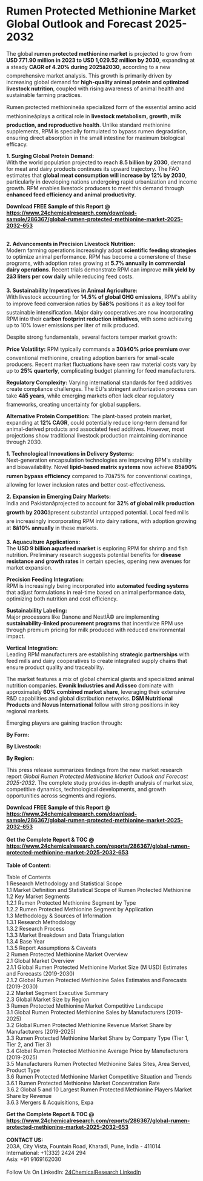 <h1>Rumen Protected Methionine Market Global Outlook and Forecast 2025-2032</h1><p>The global <strong>rumen protected methionine market</strong> is projected to grow from <strong>USD 771.90 million in 2023 to USD 1,029.52 million by 2030</strong>, expanding at a steady <strong>CAGR of 4.20% during 2025â2030</strong>, according to a new comprehensive market analysis. This growth is primarily driven by increasing global demand for <strong>high-quality animal protein and optimized livestock nutrition</strong>, coupled with rising awareness of animal health and sustainable farming practices.</p><p>Rumen protected methionineâa specialized form of the essential amino acid methionineâplays a critical role in <strong>livestock metabolism, growth, milk production, and reproductive health</strong>. Unlike standard methionine supplements, RPM is specially formulated to bypass rumen degradation, ensuring direct absorption in the small intestine for maximum biological efficacy.</p><p><strong>1. Surging Global Protein Demand:</strong><br>
With the world population projected to reach <strong>8.5 billion by 2030</strong>, demand for meat and dairy products continues its upward trajectory. The FAO estimates that <strong>global meat consumption will increase by 12% by 2030</strong>, particularly in developing nations undergoing rapid urbanization and income growth. RPM enables livestock producers to meet this demand through <strong>enhanced feed efficiency and animal productivity</strong>.</p><div><b>Download FREE Sample of this Report @ 
            <a href="https://www.24chemicalresearch.com/download-sample/286367/global-rumen-protected-methionine-market-2025-2032-653">
            https://www.24chemicalresearch.com/download-sample/286367/global-rumen-protected-methionine-market-2025-2032-653</a></b></div><br><p><strong>2. Advancements in Precision Livestock Nutrition:</strong><br>
Modern farming operations increasingly adopt <strong>scientific feeding strategies</strong> to optimize animal performance. RPM has become a cornerstone of these programs, with adoption rates growing at <strong>5.7% annually in commercial dairy operations</strong>. Recent trials demonstrate RPM can improve <strong>milk yield by 2â3 liters per cow daily</strong> while reducing feed costs.</p><p><strong>3. Sustainability Imperatives in Animal Agriculture:</strong><br>
With livestock accounting for <strong>14.5% of global GHG emissions</strong>, RPM's ability to improve feed conversion ratios by <strong>5â8%</strong> positions it as a key tool for sustainable intensification. Major dairy cooperatives are now incorporating RPM into their <strong>carbon footprint reduction initiatives</strong>, with some achieving up to 10% lower emissions per liter of milk produced.</p><p>Despite strong fundamentals, several factors temper market growth:</p><p><strong>Price Volatility:</strong> RPM typically commands a <strong>30â40% price premium</strong> over conventional methionine, creating adoption barriers for small-scale producers. Recent market fluctuations have seen raw material costs vary by up to <strong>25% quarterly</strong>, complicating budget planning for feed manufacturers.</p><p><strong>Regulatory Complexity:</strong> Varying international standards for feed additives create compliance challenges. The EU's stringent authorization process can take <strong>4â5 years</strong>, while emerging markets often lack clear regulatory frameworks, creating uncertainty for global suppliers.</p><p><strong>Alternative Protein Competition:</strong> The plant-based protein market, expanding at <strong>12% CAGR</strong>, could potentially reduce long-term demand for animal-derived products and associated feed additives. However, most projections show traditional livestock production maintaining dominance through 2030.</p><p><strong>1. Technological Innovations in Delivery Systems:</strong><br>
Next-generation encapsulation technologies are improving RPM's stability and bioavailability. Novel <strong>lipid-based matrix systems</strong> now achieve <strong>85â90% rumen bypass efficiency</strong> compared to 70â75% for conventional coatings, allowing for lower inclusion rates and better cost-effectiveness.</p><p><strong>2. Expansion in Emerging Dairy Markets:</strong><br>
India and Pakistanâprojected to account for <strong>32% of global milk production growth by 2030</strong>âpresent substantial untapped potential. Local feed mills are increasingly incorporating RPM into dairy rations, with adoption growing at <strong>8â10% annually</strong> in these markets.</p><p><strong>3. Aquaculture Applications:</strong><br>
The <strong>USD 9 billion aquafeed market</strong> is exploring RPM for shrimp and fish nutrition. Preliminary research suggests potential benefits for <strong>disease resistance and growth rates</strong> in certain species, opening new avenues for market expansion.</p><p><strong>Precision Feeding Integration:</strong><br>
    RPM is increasingly being incorporated into <strong>automated feeding systems</strong> that adjust formulations in real-time based on animal performance data, optimizing both nutrition and cost efficiency.</p><p><strong>Sustainability Labeling:</strong><br>
    Major processors like Danone and NestlÃ© are implementing <strong>sustainability-linked procurement programs</strong> that incentivize RPM use through premium pricing for milk produced with reduced environmental impact.</p><p><strong>Vertical Integration:</strong><br>
    Leading RPM manufacturers are establishing <strong>strategic partnerships</strong> with feed mills and dairy cooperatives to create integrated supply chains that ensure product quality and traceability.</p><p>The market features a mix of global chemical giants and specialized animal nutrition companies. <strong>Evonik Industries and Adisseo</strong> dominate with approximately <strong>60% combined market share</strong>, leveraging their extensive R&amp;D capabilities and global distribution networks. <strong>DSM Nutritional Products</strong> and <strong>Novus International</strong> follow with strong positions in key regional markets.</p><p>Emerging players are gaining traction through:</p><p><strong>By Form:</strong></p><p><strong>By Livestock:</strong></p><p><strong>By Region:</strong></p><p>This press release summarizes findings from the new market research report <em>Global Rumen Protected Methionine Market Outlook and Forecast 2025-2032</em>. The complete study provides in-depth analysis of market size, competitive dynamics, technological developments, and growth opportunities across segments and regions.</p><div><b>Download FREE Sample of this Report @ 
            <a href="https://www.24chemicalresearch.com/download-sample/286367/global-rumen-protected-methionine-market-2025-2032-653">
            https://www.24chemicalresearch.com/download-sample/286367/global-rumen-protected-methionine-market-2025-2032-653</a></b></div><br><div><b>Get the Complete Report & TOC @ 
            <a href="https://www.24chemicalresearch.com/reports/286367/global-rumen-protected-methionine-market-2025-2032-653">
            https://www.24chemicalresearch.com/reports/286367/global-rumen-protected-methionine-market-2025-2032-653</a></b></div><br>
            <b>Table of Content:</b><p>Table of Contents<br />
1 Research Methodology and Statistical Scope<br />
1.1 Market Definition and Statistical Scope of Rumen Protected Methionine<br />
1.2 Key Market Segments<br />
1.2.1 Rumen Protected Methionine Segment by Type<br />
1.2.2 Rumen Protected Methionine Segment by Application<br />
1.3 Methodology & Sources of Information<br />
1.3.1 Research Methodology<br />
1.3.2 Research Process<br />
1.3.3 Market Breakdown and Data Triangulation<br />
1.3.4 Base Year<br />
1.3.5 Report Assumptions & Caveats<br />
2 Rumen Protected Methionine Market Overview<br />
2.1 Global Market Overview<br />
2.1.1 Global Rumen Protected Methionine Market Size (M USD) Estimates and Forecasts (2019-2030)<br />
2.1.2 Global Rumen Protected Methionine Sales Estimates and Forecasts (2019-2030)<br />
2.2 Market Segment Executive Summary<br />
2.3 Global Market Size by Region<br />
3 Rumen Protected Methionine Market Competitive Landscape<br />
3.1 Global Rumen Protected Methionine Sales by Manufacturers (2019-2025)<br />
3.2 Global Rumen Protected Methionine Revenue Market Share by Manufacturers (2019-2025)<br />
3.3 Rumen Protected Methionine Market Share by Company Type (Tier 1, Tier 2, and Tier 3)<br />
3.4 Global Rumen Protected Methionine Average Price by Manufacturers (2019-2025)<br />
3.5 Manufacturers Rumen Protected Methionine Sales Sites, Area Served, Product Type<br />
3.6 Rumen Protected Methionine Market Competitive Situation and Trends<br />
3.6.1 Rumen Protected Methionine Market Concentration Rate<br />
3.6.2 Global 5 and 10 Largest Rumen Protected Methionine Players Market Share by Revenue<br />
3.6.3 Mergers & Acquisitions, Expa</p><div><b>Get the Complete Report & TOC @ 
            <a href="https://www.24chemicalresearch.com/reports/286367/global-rumen-protected-methionine-market-2025-2032-653">
            https://www.24chemicalresearch.com/reports/286367/global-rumen-protected-methionine-market-2025-2032-653</a></b></div><br><b>CONTACT US:</b><br>
            203A, City Vista, Fountain Road, Kharadi, Pune, India - 411014<br>
            International: +1(332) 2424 294<br>
            Asia: +91 9169162030 <br><br>
            Follow Us On LinkedIn: <a href="https://www.linkedin.com/company/24chemicalresearch/">24ChemicalResearch LinkedIn</a>